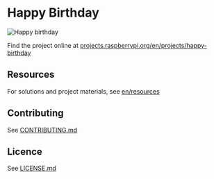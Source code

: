 # Happy Birthday

![Happy birthday](/en/images/banner.png)

Find the project online at [projects.raspberrypi.org/en/projects/happy-birthday](https://projects.raspberrypi.org/en/projects/happy-birthday)

## Resources

For solutions and project materials, see [en/resources](https://github.com/raspberrypilearning/happy-birthday/tree/master/en/resources)

## Contributing
See [CONTRIBUTING.md](CONTRIBUTING.md)

## Licence
 See [LICENSE.md](LICENSE.md)

